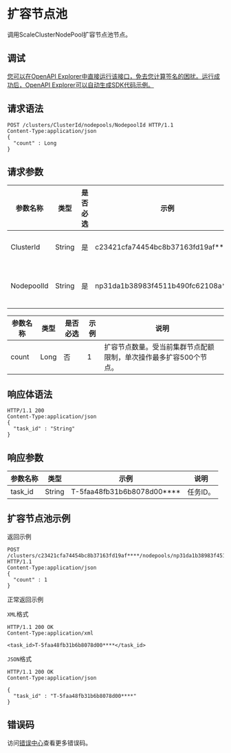 # 扩容节点池

调用ScaleClusterNodePool扩容节点池节点。

## 调试

[您可以在OpenAPI Explorer中直接运行该接口，免去您计算签名的困扰。运行成功后，OpenAPI Explorer可以自动生成SDK代码示例。](https://api.aliyun.com/#product=CS&api=ScaleClusterNodePool&type=ROA&version=2015-12-15)

## 请求语法

```
POST /clusters/ClusterId/nodepools/NodepoolId HTTP/1.1 
Content-Type:application/json
{
  "count" : Long
}
```

## 请求参数

|参数名称|类型|是否必选|示例|说明|
|----|--|----|--|--|
|ClusterId|String|是|c23421cfa74454bc8b37163fd19af\*\*\*\*|集群ID。 |
|NodepoolId|String|是|np31da1b38983f4511b490fc62108a\*\*\*\*|节点池ID。 |

|参数名称|类型|是否必选|示例|说明|
|----|--|----|--|--|
|count|Long|否|1|扩容节点数量。受当前集群节点配额限制，单次操作最多扩容500个节点。 |

## 响应体语法

```
HTTP/1.1 200
Content-Type:application/json
{
  "task_id" : "String"
}
```

## 响应参数

|参数名称|类型|示例|说明|
|----|--|--|--|
|task\_id|String|T-5faa48fb31b6b8078d00\*\*\*\*|任务ID。 |

## 扩容节点池示例

返回示例

```
POST /clusters/c23421cfa74454bc8b37163fd19af****/nodepools/np31da1b38983f4511b490fc62108a**** HTTP/1.1 
Content-Type:application/json
{
  "count" : 1
}
```

正常返回示例

`XML`格式

```
HTTP/1.1 200 OK
Content-Type:application/xml

<task_id>T-5faa48fb31b6b8078d00****</task_id>
```

`JSON`格式

```
HTTP/1.1 200 OK
Content-Type:application/json

{
  "task_id" : "T-5faa48fb31b6b8078d00****"
}
```

## 错误码

访问[错误中心](https://error-center.alibabacloud.com/status/product/CS)查看更多错误码。

